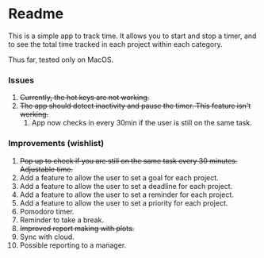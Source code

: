 # Readme

This is a simple app to track time. It allows you to start and stop a timer, and to see the total time tracked in each project within each category.

Thus far, tested only on MacOS.

### Issues
1. ~~Currently, the hot keys are not working.~~
2. ~~The app should detect inactivity and pause the timer. This feature isn't working.~~
   1. App now checks in every 30min if the user is still on the same task.

### Improvements (wishlist)
1. ~~Pop up to check if you are still on the same task every 30 minutes. Adjustable time.~~
2. Add a feature to allow the user to set a goal for each project.
3. Add a feature to allow the user to set a deadline for each project.
4. Add a feature to allow the user to set a reminder for each project.
5. Add a feature to allow the user to set a priority for each project.
6. Pomodoro timer.
7. Reminder to take a break.
8. ~~Improved report making with plots.~~ 
9. Sync with cloud.
10. Possible reporting to a manager.